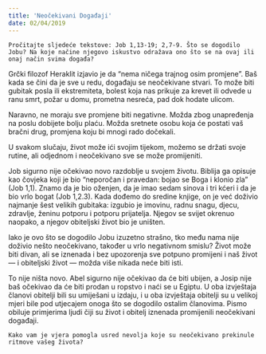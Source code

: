 ```yaml
---
title: 'Neočekivani Događaji'
date: 02/04/2019
---
```


`Pročitajte sljedeće tekstove: Job 1,13-19; 2,7-9. Što se dogodilo Jobu? Na koje načine njegovo iskustvo odražava ono što se na ovaj ili onaj način svima događa?`

Grčki filozof Heraklit izjavio je da “nema ničega trajnog osim promjene”. Baš kada se čini da je sve u redu, događaju se neočekivane stvari. To može biti gubitak posla ili ekstremiteta, bolest koja nas prikuje za krevet ili odvede u ranu smrt, požar u domu, prometna nesreća, pad dok hodate ulicom.

Naravno, ne moraju sve promjene biti negativne. Možda zbog unapređenja na poslu dobijete bolju plaću. Možda sretnete osobu koja će postati vaš bračni drug, promjena koju bi mnogi rado dočekali.

U svakom slučaju, život može ići svojim tijekom, možemo se držati svoje rutine, ali odjednom i neočekivano sve se može promijeniti.

Job sigurno nije očekivao novo razdoblje u svojem životu. Biblija ga opisuje kao čovjeka koji je bio “neporočan i pravedan: bojao se Boga i klonio zla” (Job 1,1). Znamo da je bio oženjen, da je imao sedam sinova i tri kćeri i da je bio vrlo bogat (Job 1,2.3). Kada dođemo do sredine knjige, on je već doživio najmanje šest velikih gubitaka: izgubio je imovinu, radnu snagu, djecu, zdravlje, ženinu potporu i potporu prijatelja. Njegov se svijet okrenuo naopako, a njegov obiteljski život bio je uništen.

Iako je ovo što se dogodilo Jobu izuzetno strašno, tko među nama nije doživio nešto neočekivano, također u vrlo negativnom smislu? Život može biti divan, ali se iznenada i bez upozorenja sve potpuno promijeni i naš život — i obiteljski život — možda više nikada neće biti isti.

To nije ništa novo. Abel sigurno nije očekivao da će biti ubijen, a Josip nije baš očekivao da će biti prodan u ropstvo i naći se u Egiptu. U oba izvještaja članovi obitelji bili su umiješani u izdaju, i u oba izvještaja obitelji su u velikoj mjeri bile pod utjecajem onoga što se dogodilo ostalim članovima. Pismo obiluje primjerima ljudi čiji su život i obitelj iznenada promijenili neočekivani događaji.

`Kako vam je vjera pomogla usred nevolja koje su neočekivano prekinule ritmove vašeg života?`
